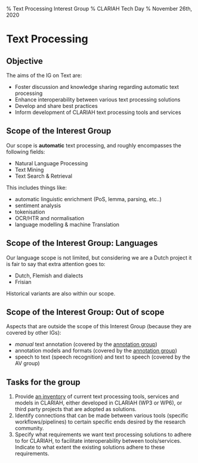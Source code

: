 % Text Processing Interest Group
% CLARIAH Tech Day
% November 26th, 2020

# Text Processing

## Objective

The aims of the IG on Text are:

- Foster discussion and knowledge sharing regarding automatic text processing
- Enhance interoperability between various text processing solutions
- Develop and share best practices
- Inform development of CLARIAH text processing tools and services

## Scope of the Interest Group

Our scope is **automatic** text processing, and roughly encompasses the following fields:

- Natural Language Processing
- Text Mining
- Text Search & Retrieval

This includes things like:

- automatic linguistic enrichment (PoS, lemma, parsing, etc..)
- sentiment analysis
- tokenisation
- OCR/HTR and normalisation
- language modelling & machine Translation

## Scope of the Interest Group: Languages

Our language scope is not limited, but considering we are a Dutch project it is fair to say that extra attention goes to:

- Dutch, Flemish and dialects
- Frisian

Historical variants are also within our scope.

## Scope of the Interest Group: Out of scope

Aspects that are outside the scope of this Interest Group (because they are covered by other IGs):

- *manual* text annotation (covered by the [annotation group](https://github.com/CLARIAH/IG-Annotation))
- annotation models and formats (covered by the [annotation group](https://github.com/CLARIAH/IG-Annotation))
- speech to text (speech recognition) and text to speech (covered by the AV group)

## Tasks for the group

1. Provide [an inventory](docs/inventory.md) of current text processing tools, services and models in CLARIAH,
   either developed in CLARIAH (WP3 or WP6), or third party projects that are adopted as solutions.
2. Identify connections that can be made between various tools (specific workflows/pipelines) to certain specific ends
   desired by the research community.
3. Specify what requirements we want text processing solutions to adhere to for CLARIAH, to facilitate interoperability
   between tools/services. Indicate to what extent the existing solutions adhere to these requirements.


